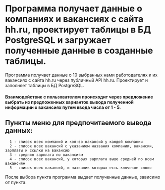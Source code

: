 # Программа получает данные о компаниях и вакансиях с сайта hh.ru, проектирует таблицы в БД PostgreSQL и загружает полученные данные в созданные таблицы.
Программа получает данные о 10 выбранных нами работодателях и их вакансиях с сайта hh.ru через публичный API hh.ru.
Проектирует и заполняет таблицы в БД PostgreSQL.
#### Взаимодействие с пользователем происходит через предложение выбрать из предложенных вариантов вывода полученной информации о вакансиях путем ввода числа от 1 - 5.
## Пункты меню для предпочитаемого вывода данных:
      1 - список всех компаний и кол-во вакансий у каждой компании
      2 - список всех вакансий с указанием названия компании, вакансии, зарплаты и ссылки на вакансию
      3 - средняя зарплата по вакансиям
      4 - список всех вакансий, у которых зарплата выше средней по всем вакансиям
      5 - список всех вакансий, в названии которых есть ключевое слово

После выбора пункта программа выдает полученные данные, зависимо от пункта.
